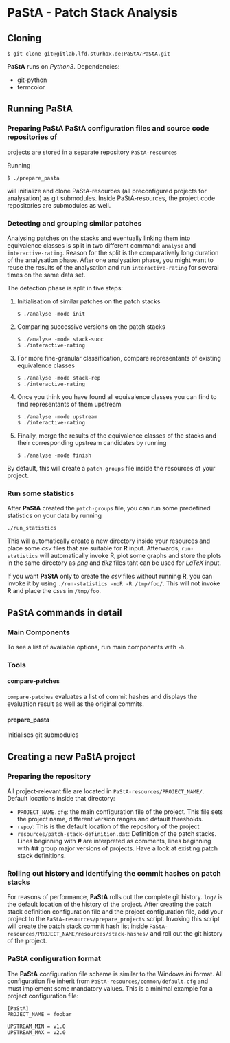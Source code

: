 PaStA - Patch Stack Analysis
============================

Cloning
-------
```
$ git clone git@gitlab.lfd.sturhax.de:PaStA/PaStA.git
```

**PaStA** runs on *Python3*.
Dependencies:
- git-python
- termcolor

Running PaStA
-------------

### Preparing PaStA PaStA configuration files and source code repositories of
projects are stored in a separate repository `PaStA-resources`

Running
```
$ ./prepare_pasta
```
will initialize and clone PaStA-resources (all preconfigured projects for
analysation) as git submodules. Inside PaStA-resources, the project code
repositories are submodules as well.

### Detecting and grouping similar patches
Analysing patches on the stacks and eventually linking them into equivalence
classes is split in two different command: `analyse` and `interactive-rating`.
Reason for the split is the comparatively long duration of the analysation
phase. After one analysation phase, you might want to reuse the results of the
analysation and run `interactive-rating` for several times on the same data set.

The detection phase is split in five steps:
1. Initialisation of similar patches on the patch stacks
   ```
   $ ./analyse -mode init
   ```
2. Comparing successive versions on the patch stacks
   ```
   $ ./analyse -mode stack-succ
   $ ./interactive-rating
   ```
3. For more fine-granular classification, compare representants of existing
   equivalence classes
   ```
   $ ./analyse -mode stack-rep
   $ ./interactive-rating
   ```
4. Once you think you have found all equivalence classes you can find to find
   representants of them upstream
   ```
   $ ./analyse -mode upstream
   $ ./interactive-rating
   ```
5. Finally, merge the results of the equivalence classes of the stacks and their
   corresponding upstream candidates by running
   ```
   $ ./analyse -mode finish
   ```

By default, this will create a `patch-groups` file inside the resources of your
project.

### Run some statistics
After **PaStA** created the `patch-groups` file, you can run some predefined
statistics on your data by running

```
./run_statistics
```

This will automatically create a new directory inside your resources and place
some *csv* files that are suitable for **R** input.  Afterwards,
`run-statistics` will automatically invoke R, plot some graphs and store the
plots in the same directory as *png* and *tikz* files taht can be used for
*LaTeX* input.

If you want **PaStA** only to create the *csv* files without running **R**, you
can invoke it by using `./run-statistics -noR -R /tmp/foo/`.  This will not
invoke **R** and place the *csv*s in `/tmp/foo`.

PaStA commands in detail
------------------------
### Main Components
To see a list of available options, run main components with `-h`.

### Tools
#### compare-patches
`compare-patches` evaluates a list of commit hashes and displays the evaluation
result as well as the original commits.

#### prepare_pasta
Initialises git submodules

Creating a new PaStA project
----------------------------
### Preparing the repository
All project-relevant file are located in `PaStA-resources/PROJECT_NAME/`.
Default locations inside that directory:
- `PROJECT_NAME.cfg`: the main configuration file of the project. This file sets
  the project name, different version ranges and default thresholds.
- `repo/`: This is the default location of the repository of the project
- `resources/patch-stack-definition.dat`: Definition of the patch stacks.
  Lines beginning with **#** are interpreted as comments, lines beginning with
  **##** group major versions of projects. Have a look at existing patch stack
  definitions.

### Rolling out history and identifying the commit hashes on patch stacks
For reasons of performance, **PaStA** rolls out the complete git history.
`log/` is the default location of the history of the project.
After creating the patch stack definition configuration file and the project
configuration file, add your project to the `PaStA-resources/prepare_projects`
script. Invoking this script will create the patch stack commit hash list inside
`PaStA-resources/PROJECT_NAME/resources/stack-hashes/` and roll out the git
history of the project.

### PaStA configuration format
The **PaStA** configuration file scheme is similar to the Windows *ini* format.
All configuration file inherit from `PaStA-resources/common/default.cfg` and
must implement some mandatory values. This is a minimal example for a project
configuration file:
```
[PaStA]
PROJECT_NAME = foobar

UPSTREAM_MIN = v1.0
UPSTREAM_MAX = v2.0
```

